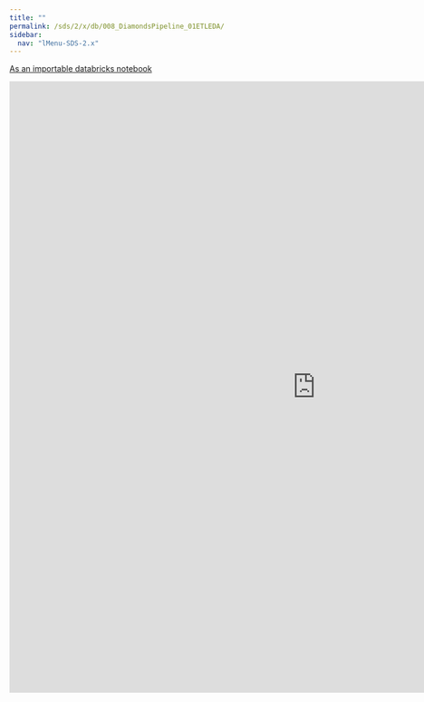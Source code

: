 ```yaml
---
title: ""
permalink: /sds/2/x/db/008_DiamondsPipeline_01ETLEDA/
sidebar:
  nav: "lMenu-SDS-2.x"
---
```


[As an importable databricks notebook](https://lamastex.github.io/scalable-data-science/sds/2/x/db/008_DiamondsPipeline_01ETLEDA.html)

<iframe src="https://lamastex.github.io/scalable-data-science/sds/2/x/db/008_DiamondsPipeline_01ETLEDA" width="1080" height="1080" frameborder="0"></iframe>
